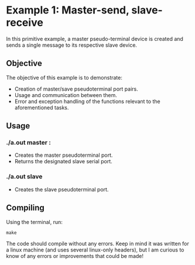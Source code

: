 # Example 1: Master-send, slave-receive
In this primitive example, a master pseudo-terminal device is created and sends a single message to its respective slave device.

## Objective
The objective of this example is to demonstrate:
* Creation of master/save pseudoterminal port pairs.
* Usage and communication between them.
* Error and exception handling of the functions relevant to the aforementioned tasks.

## Usage
### ./a.out master :
* Creates the master pseudoterminal port.
* Returns the designated slave serial port.
    
### ./a.out slave <slave serial port>
* Creates the slave pseudoterminal port.

## Compiling
Using the terminal, run:
```
make
```
The code should compile without any errors. Keep in mind it was written for a linux machine (and uses several linux-only headers), but I am curious to know of any errors or improvements that could be made!
